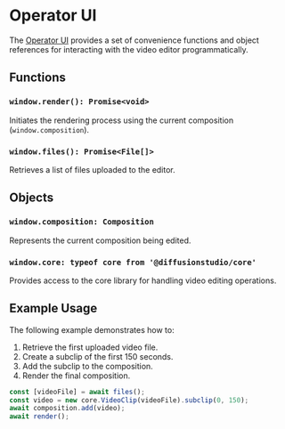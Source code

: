 # Operator UI

The [Operator UI](https://operator-ui.vercel.app) provides a set of convenience functions and object references for interacting with the video editor programmatically.

## Functions

### `window.render(): Promise<void>`

Initiates the rendering process using the current composition (`window.composition`).

### `window.files(): Promise<File[]>`

Retrieves a list of files uploaded to the editor.

## Objects

### `window.composition: Composition`

Represents the current composition being edited.

### `window.core: typeof core from '@diffusionstudio/core'`

Provides access to the core library for handling video editing operations.

## Example Usage

The following example demonstrates how to:
1. Retrieve the first uploaded video file.
2. Create a subclip of the first 150 seconds.
3. Add the subclip to the composition.
4. Render the final composition.

```javascript
const [videoFile] = await files();
const video = new core.VideoClip(videoFile).subclip(0, 150);
await composition.add(video);
await render();
```
